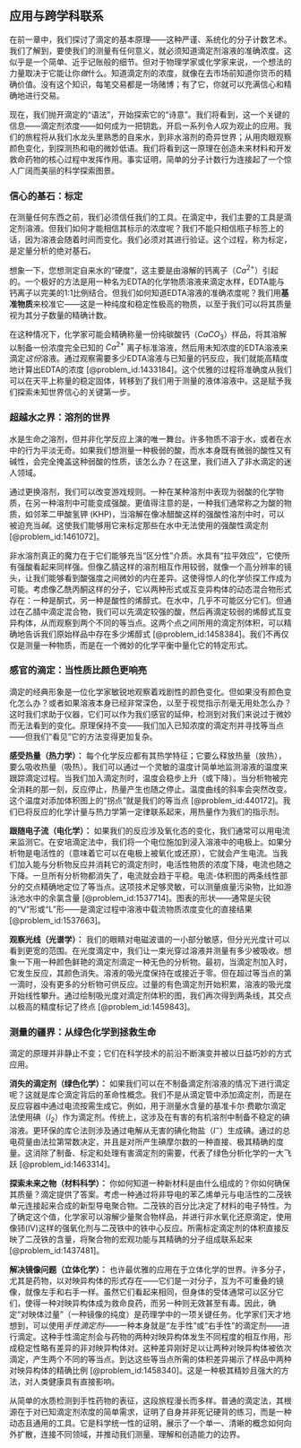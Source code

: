 ## 应用与跨学科联系

在前一章中，我们探讨了滴定的基本原理——这种严谨、系统化的分子计数艺术。我们了解到，要使我们的测量有任何意义，就必须知道滴定剂溶液的准确浓度。这似乎是一个简单、近乎记账般的细节。但对于物理学家或化学家来说，一个想法的力量取决于它能让你*做*什么。知道滴定剂的浓度，就像在去市场前知道你货币的精确价值。没有这个知识，每笔交易都是一场赌博；有了它，你就可以充满信心和精确地进行交易。

现在，我们抛开滴定的“语法”，开始探索它的“诗意”。我们将看到，这一个关键的信息——滴定剂浓度——如何成为一把钥匙，开启一系列令人叹为观止的应用。我们的旅程将从我们水龙头里熟悉的自来水，到非水溶剂的奇异世界；从用肉眼观察颜色变化，到探测热和电的微妙低语。我们将看到这一原理在创造未来材料和开发救命药物的核心过程中发挥作用。事实证明，简单的分子计数行为连接起了一个惊人广阔而美丽的科学探索图景。

### 信心的基石：标定

在测量任何东西之前，我们必须信任我们的工具。在滴定中，我们主要的工具是滴定剂溶液。但我们如何才能相信其标示的浓度呢？我们不能只相信瓶子标签上的话，因为溶液会随着时间而变化。我们必须对其进行验证。这个过程，称为标定，是定量分析的绝对基石。

想象一下，您想测定自来水的“硬度”，这主要是由溶解的钙离子（$Ca^{2+}$）引起的。一个极好的方法是用一种名为EDTA的化学物质溶液来滴定水样，EDTA能与钙离子以完美的1:1比例结合。但我们如何知道EDTA溶液的准确浓度呢？我们用**基准物质**来校准它——这是一种纯度和稳定性极高的物质，以至于我们可以将其质量视为其分子数量的精确计数。

在这种情况下，化学家可能会精确称量一份纯碳酸钙（$CaCO_{3}$）样品，将其溶解以制备一份浓度完全已知的 $Ca^{2+}$ 离子标准溶液，然后用未知浓度的EDTA溶液来滴定*这份*溶液。通过观察需要多少EDTA溶液与已知量的钙反应，我们就能高精度地计算出EDTA的浓度 [@problem_id:1433184]。这个优雅的过程将准确度从我们可以在天平上称量的稳定固体，转移到了我们用于测量的液体溶液中。这是赋予我们探索未知世界信心的关键第一步。

### 超越水之界：溶剂的世界

水是生命之溶剂，但并非化学反应上演的唯一舞台。许多物质不溶于水，或者在水中的行为平淡无奇。如果我们想测量一种极弱的酸，而水本身既有微弱的酸性又有碱性，会完全掩盖这种弱酸的性质，该怎么办？在这里，我们进入了非水滴定的迷人领域。

通过更换溶剂，我们可以改变游戏规则。一种在某种溶剂中表现为弱酸的化学物质，在另一种溶剂中可能变成强酸。更值得注意的是，一种我们通常称之为酸的物质，如邻苯二甲酸氢钾 (KHP)，当溶解在像冰醋酸这样的强酸性溶剂中时，可以被迫充当*碱*。这使我们能够用它来标定那些在水中无法使用的强酸性滴定剂 [@problem_id:1461072]。

非水溶剂真正的魔力在于它们能够充当“区分性”介质。水具有“拉平效应”，它使所有强酸看起来同样强。但像乙腈这样的溶剂相互作用较弱，就像一个高分辨率的镜头，让我们能够看到酸强度之间微妙的内在差异。这使得惊人的化学侦探工作成为可能。考虑像乙酰丙酮这样的分子，它以两种形式或互变异构体的动态混合物形式存在：一种是酮式，另一种是酸性的烯醇式。在水中，几乎不可能区分它们。但通过在乙腈中滴定混合物，我们可以先滴定较强的酸，然后再滴定较弱的烯醇式互变异构体，从而观察到两个不同的等当点。这两个点之间所用的滴定剂体积，可以精确地告诉我们原始样品中存在多少烯醇式 [@problem_id:1458384]。我们不再仅仅是测量一种物质，而是在一个微妙的化学平衡中量化它的特定形式。

### 感官的滴定：当性质比颜色更响亮

滴定的经典形象是一位化学家敏锐地观察着戏剧性的颜色变化。但如果没有颜色变化怎么办？或者如果溶液本身已经非常深色，以至于视觉指示剂毫无用处怎么办？这时我们求助于仪器，它们可以作为我们感官的延伸，检测到对我们来说过于微妙而无法看到的变化。原理保持不变——我们加入已知浓度的滴定剂并寻找等当点——但我们“看见”它的方法变得更加复杂。

**感受热量（热力学）：** 每个化学反应都有其热学特征；它要么释放热量（放热），要么吸收热量（吸热）。我们可以通过一个灵敏的温度计简单地监测溶液的温度来跟踪滴定过程。当我们加入滴定剂时，温度会稳步上升（或下降）。当分析物被完全消耗的那一刻，反应停止，热量产生也随之停止。温度曲线的斜率会突然改变。这个温度对添加体积图上的“拐点”就是我们的等当点 [@problem_id:440172]。我们已将反应的化学计量与热力学第一定律联系起来，用热量作为我们的指示剂。

**跟随电子流（电化学）：** 如果我们的反应涉及氧化态的变化，我们通常可以用电流来监测它。在安培滴定法中，我们将一个电位施加到浸入溶液中的电极上。如果分析物是电活性的（意味着它可以在电极上被氧化或还原），它就会产生电流。当我们加入能与分析物反应并消耗它的滴定剂时，电活性物质的浓度下降，电流也随之下降。一旦所有分析物都消失了，电流就会趋于平稳。电流-体积图的两条线性部分的交点精确地定位了等当点。这项技术足够灵敏，可以测量痕量污染物，比如游泳池水中的余氯含量 [@problem_id:1537714]。图表的形状——通常是尖锐的“V”形或“L”形——是滴定过程中溶液中载流物质浓度变化的直接结果 [@problem_id:1537663]。

**观察光线（光谱学）：** 我们的眼睛对电磁波谱的一小部分敏感，但分光光度计可以看到更宽的范围。在光度滴定中，我们让一束光穿过溶液并测量有多少被吸收。想象一下用一种颜色鲜艳的滴定剂滴定一种无色的分析物。最初，当滴定剂加入时，它发生反应，其颜色消失。溶液的吸光度保持在或接近于零。但在超过等当点的第一滴时，没有更多的分析物可供反应。过量的有色滴定剂开始积累，溶液的吸光度开始线性攀升。通过绘制吸光度对滴定剂体积的图，我们再次得到两条线，其交点以极高的精度标记了终点 [@problem_id:1459843]。

### 测量的疆界：从绿色化学到拯救生命

滴定的原理并非静止不变；它们在科学技术的前沿不断演变并被以日益巧妙的方式应用。

**消失的滴定剂（绿色化学）：** 如果我们可以在不制备滴定剂溶液的情况下进行滴定呢？这就是库仑滴定背后的革命性概念。我们不是从滴定管中添加滴定剂，而是在反应容器中通过电流按需生成它。例如，用于测量水含量的基准卡尔·费歇尔滴定法使用碘（$I_{2}$）作为滴定剂。传统上，这涉及在有害的有机溶剂中制备不稳定的碘溶液。更环保的库仑法则涉及通过电解从无害的碘化物盐（$I^{-}$）生成碘。通过的总电荷量由法拉第常数决定，并且是对所产生碘摩尔数的一种直接、极其精确的度量。这消除了制备、标定和处理有害滴定剂的需要，代表了绿色分析化学的一大飞跃 [@problem_id:1463314]。

**探索未来之物（材料科学）：** 你如何知道一种新材料是由什么组成的？你如何确保其质量？滴定提供了答案。考虑一种通过将非导电的苯乙烯单元与电活性的二茂铁单元连接起来合成的新型导电聚合物。二茂铁的百分比决定了材料的电子特性。为了确定这个值，化学家可以溶解少量聚合物样品，并进行非水氧化还原滴定，使用像铈(IV)这样的强氧化剂与二茂铁中的铁中心反应。所需标定滴定剂的体积直接反映了二茂铁的含量，将聚合物的宏观功能与其精确的分子组成联系起来 [@problem_id:1437481]。

**解决镜像问题（立体化学）：** 也许最优雅的应用在于立体化学的世界。许多分子，尤其是药物，以对映异构体的形式存在——它们是一对分子，互为不可重叠的镜像，就像左手和右手一样。虽然它们看起来相同，但身体的受体通常可以区分它们，使得一种对映异构体成为救命良药，而另一种则无效甚至有毒。因此，确定“对映体过量”（一种镜像的纯度）是药理学中的一项关键任务。化学家们天才地想到，可以使用*手性滴定剂*——一种本身就是“左手性”或“右手性”的滴定剂——进行滴定。这种手性滴定剂会与药物的两种对映异构体发生不同程度的相互作用，形成稳定性略有差异的非对映异构体对。这种差异刚好足以让两种对映异构体被依次滴定，产生两个不同的等当点。到达这些等当点所需的体积差异揭示了样品中两种对映异构体的精确比例 [@problem_id:1458340]。这是一种极其精妙且强大的方法，对人类健康具有直接影响。

从简单的水质检测到手性药物的表征，这段旅程漫长而多样。普通的滴定法，其根源在于对已知滴定剂浓度的简单需求，证明了自身并非死记硬背的练习，而是一种动态且通用的工具。它是科学统一性的证明，展示了一个单一、清晰的概念如何向外扩散，连接不同领域，并推动我们测量、理解和创造能力的边界。